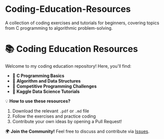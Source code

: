 # Coding-Education-Resources
A collection of coding exercises and tutorials for beginners, covering topics from C programming to algorithmic problem-solving.
# 📚 Coding Education Resources

Welcome to my coding education repository! Here, you'll find:
- 📝 **C Programming Basics**
- 🔢 **Algorithm and Data Structures**
- 🎯 **Competitive Programming Challenges**
- 🚀 **Kaggle Data Science Tutorials**

💡 **How to use these resources?**
1. Download the relevant `.pdf` or `.md` file
2. Follow the exercises and practice coding
3. Contribute your own ideas by opening a Pull Request!

🌍 **Join the Community!**
Feel free to discuss and contribute via [Issues](https://github.com/yifei-maomao/Coding-Education-Resources/issues).
